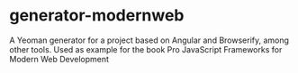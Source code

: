 # generator-modernweb
A Yeoman generator for a project based on Angular and Browserify, among other tools. Used as example for the book Pro JavaScript Frameworks for Modern Web Development

